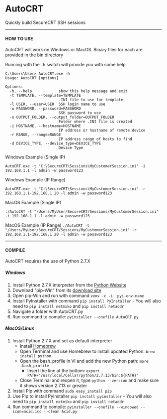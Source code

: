 # AutoCRT
Quickly build SecureCRT SSH sessions


--------------------------------------
####   HOW TO USE   ####
AutoCRT will work on Windows or MacOS. Binary files for each are provided in the bin directory

Running with the `-h` switch will provide you with some help
```
C:\Users\User> AutoCRT.exe -h
Usage: AutoCRT [options]

Options:
  -h, --help            show this help message and exit
  -t TEMPLATE, --template=TEMPLATE
                        .INI file to use for template
  -l USER, --user=USER  SSH login name to use
  -w PASSWORD, --password=PASSWORD
                        SSH password to use
  -o OUTPUT_FOLDER, --output_folder=OUTPUT_FOLDER
                        Folder where .INI file is created
  -i HOSTNAME, --hostname=HOSTNAME
                        IP address or hostname of remote device
  -r RANGE, --range=RANGE
                        IP address range of hosts to find
  -d DEVICE_TYPE, --device_type=DEVICE_TYPE
                        Device Type
```

Windows Example (Single IP)

`AutoCRT.exe -t "C:\SecureCRT\Sessions\MyCustomerSession.ini" -i 192.168.1.1 -l admin -w password123`


Windows Example (IP Range)

`AutoCRT.exe -t "C:\SecureCRT\Sessions\MyCustomerSession.ini" -r 192.168.1.1-192.168.1.20 -l admin -w password123`


MacOS Example (Single IP) 

`./AutoCRT -t "/Users/MyUser/SecureCRT/Sessions/MyCustomerSession.ini" -i 192.168.1.1 -l admin -w password123`


MacOS Example (IP Range) 
`./AutoCRT -t "/Users/MyUser/SecureCRT/Sessions/MyCustomerSession.ini" -r 192.168.1.1-192.168.1.20 -l admin -w password123`


--------------------------------------
####   COMPILE   ####
AutoCRT requires the use of Python 2.7.X

##### Windows
  1. Install Python 2.7.X interpreter from the [Python Website][python_website]
  2. Download "pip-Win" from its [download site][pip_win]
  3. Open pip-Win and run with command `venv -c -i  pyi-env-name`
  4. Install PyInstaller with command `pip install PyInstaller`
    - You will also need to `pip install netmiko` and `pip install netaddr`
  5. Navigate a folder with AutoCRT.py
  6. Run command to compile: `pyinstaller --onefile AutoCRT.py`

##### MacOS/Linux
  1. Install Python 2.7.X and set as default interpreter
	  - Install [Homebrew][homebrew]
	  - Open Terminal and use Homebrew to install updated Python: `brew install python`
	  - Open the bash_profile in VI and add the new Python path: `more .bash_profile`
	    - Insert the line at the bottom: `export PATH="/usr/local/Cellar/python/2.7.13/bin:${PATH}"`
	  - Close Terminal and reopen it, type `python --version` and make sure it shows version 2.7.13 or greater
  2. Install Pip with command `sudo easy_install pip`
  3. Use Pip to install PyInstaller `pip install pyinstaller`
    - You will also need to `pip install netmiko` and `pip install netaddr`
  4. Run command to compile: `pyinstaller --onefile --windowed --icon=acid.ico --clean Acid.py`


[python_website]: https://www.python.org/
[pip_win]: https://sites.google.com/site/pydatalog/python/pip-for-windows
[homebrew]: https://brew.sh/